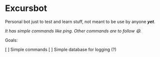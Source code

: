 # Excursbot

Personal bot just to test and learn stuff, not meant to be use by anyone ***yet***.

*It has simple commands like ping. Other commands are to follow :smile:.*

Goals: 

[ ] Simple commands 
[ ] Simple database for logging (?)